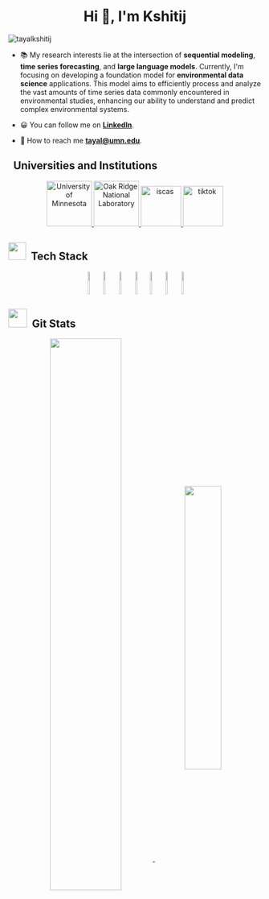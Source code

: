 <h1 align="center">Hi 👋, I'm Kshitij</h1>

<p align="left"> <img src="https://komarev.com/ghpvc/?username=ddz16&label=Profile%20views&color=0e75b6&style=flat" alt="tayalkshitij" /> </p>

- 📚 My research interests lie at the intersection of **sequential modeling**, **time series forecasting**, and **large language models**. Currently, I'm focusing on developing a foundation model for **environmental data science** applications. This model aims to efficiently process and analyze the vast amounts of time series data commonly encountered in environmental studies, enhancing our ability to understand and predict complex environmental systems.

- 😀 You can follow me on [**LinkedIn**](https://www.linkedin.com/in/kshitij-t-a5789545/).

- 📧 How to reach me **tayal@umn.edu**.


<h2>&nbsp Universities and Institutions</h2>

<div align="center">
<p> 
   <a href="https://www.umn.edu/" target="_blank" rel="noreferrer"> <img src="https://cdn.worldvectorlogo.com/logos/university-of-minnesota.svg" alt="University of Minnesota" width="90" height="90"/> </a>
    <a href="https://www.umn.edu/" target="_blank" rel="noreferrer"> <img src="https://www.fws.gov/sites/default/files/styles/large/public/2020-08/2000px-Oak_Ridge_National_Laboratory_logo.svg_.png?itok=oSc9s3zI" alt="Oak Ridge National Laboratory" width="90" height="90"/> </a>
   <a href="http://www.iscas.ac.cn/" target="_blank" rel="noreferrer"> <img src="https://bkimg.cdn.bcebos.com/pic/0bd162d9f2d3572c74c412de8d13632762d0c38a" alt="iscas" width="80" height="80"/> </a> 
   <a href="https://www.bytedance.com/zh/" target="_blank" rel="noreferrer"> <img src="https://bkimg.cdn.bcebos.com/pic/21a4462309f79052982293b04fa4c0ca7bcb0b467fbf" alt="tiktok" width="80" height="80"/> </a> 
</p>
</div>

<h2><img src = "https://media2.giphy.com/media/QssGEmpkyEOhBCb7e1/giphy.gif?cid=ecf05e47a0n3gi1bfqntqmob8g9aid1oyj2wr3ds3mg700bl&rid=giphy.gif" width ="35">&nbsp Tech Stack</h2>

<div align="center">
  <img align="center"  height="45" width="6%" src="https://cdn.jsdelivr.net/gh/devicons/devicon/icons/python/python-original.svg">
  <img align="center"  height="45" width="5%" src="https://cdn.jsdelivr.net/gh/devicons/devicon/icons/cplusplus/cplusplus-original.svg">
  <img align="center"  height="45" width="6%" src="https://cdn.jsdelivr.net/gh/devicons/devicon/icons/c/c-original.svg">
  <img align="center"  height="45" width="5%" src="https://cdn.jsdelivr.net/gh/devicons/devicon/icons/matlab/matlab-original.svg">
  <img align="center"  height="45" width="5%" src="https://cdn.jsdelivr.net/gh/devicons/devicon/icons/pytorch/pytorch-original.svg">
  <img align="center"  height="45" width="6%" src="https://cdn.jsdelivr.net/gh/devicons/devicon/icons/tensorflow/tensorflow-original.svg">
  <img align="center"  height="45" width="5%" src="https://cdn.jsdelivr.net/gh/devicons/devicon/icons/git/git-original.svg">
</div>

<!--
## &#128202; Git Stats
-->

<h2 ><img src ="https://camo.githubusercontent.com/f11b92476ee793cfe97f20e0564ab552bd9bd670179d7b6772c59bb4d3218ca6/68747470733a2f2f692e70696e696d672e636f6d2f6f726967696e616c732f36352f63342f66342f36356334663435323537316265313236316539633632336637646134383861632e676966" width ="37">&nbsp Git Stats</h1>
<div align="center">
<a  href="https://github-readme-stats.vercel.app/api?username=tayalkshitij&theme=vue&show_icons=true&bg_color=0d1117&text_color=ccc&include_all_commits=true&border_radius=15&hide_border=true&count_private=true">
  <img align="center" width="53%" src="https://github-readme-stats.vercel.app/api?username=tayalkshitij&theme=vue&show_icons=true&bg_color=0d1117&text_color=ccc&include_all_commits=true&border_radius=15&hide_border=true&count_private=true"/>
</a>


<a href="https://github-readme-stats.vercel.app/api/top-langs/?username=tayalkshitij&layout=compact&theme=vue&show_icons=true&bg_color=0d1117&text_color=ccc&include_all_commits=true&border_radius=15&hide_border=true&langs_count=8&hide=HTML,CSS,Batchfile&exclude_repo=Learning-Resource&count_private=true">
  <img align="center" width="38%" src="https://github-readme-stats.vercel.app/api/top-langs/?username=tayalkshitij&layout=compact&theme=vue&show_icons=true&bg_color=0d1117&text_color=ccc&include_all_commits=true&border_radius=15&hide_border=true&langs_count=8&hide=HTML,CSS,Batchfile&exclude_repo=Learning-Resource&count_private=true" />
</a>
</div>





